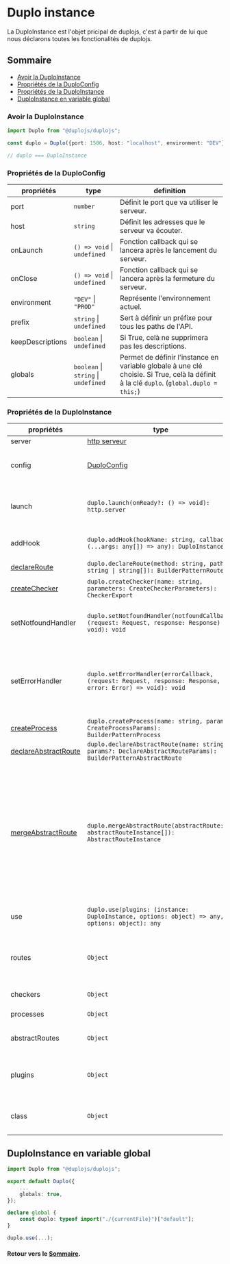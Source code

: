 # Duplo instance
La DuploInstance est l'objet pricipal de duplojs, c'est à partir de lui que nous déclarons toutes les fonctionalités de duplojs.

## Sommaire
- [Avoir la DuploInstance](#avoir-la-duploinstance)
- [Propriétés de la DuploConfig](#propriétés-de-la-duploconfig)
- [Propriétés de la DuploInstance](#propriétés-de-la-duploinstance)
- [DuploInstance en variable global](#propriétés-de-la-duploinstance)

### Avoir la DuploInstance
```ts
import Duplo from "@duplojs/duplojs";

const duplo = Duplo({port: 1506, host: "localhost", environment: "DEV"} /* DuploConfig */);

// duplo === DuploInstance
```

### Propriétés de la DuploConfig
propriétés|type|definition
---|---|---
port|`number`|Définit le port que va utiliser le serveur.
host|`string`|Définit les adresses que le serveur va écouter. 
onLaunch|`() => void` \| `undefined`|Fonction callback qui se lancera après le lancement du serveur.
onClose|`() => void` \| `undefined`|Fonction callback qui se lancera après la fermeture du serveur.
environment|`"DEV"` \| `"PROD"`|Représente l'environnement actuel.
prefix|`string` \| `undefined`|Sert à définir un préfixe pour tous les paths de l'API.
keepDescriptions|`boolean` \| `undefined`|Si True, celà ne supprimera pas les descriptions.
globals|`boolean` \| `string` \| `undefined`| Permet de définir l'instance en variable globale à une clé choisie. Si True, celà la définit à la clé `duplo`. (`global.duplo = this;`)

### Propriétés de la DuploInstance
propriétés|type|definition
---|---|---
server|[http serveur](https://nodejs.org/api/http.html#class-httpserver)|Objet [http serveur](https://nodejs.org/api/http.html#class-httpserver).
config|[DuploConfig](#propriétés-de-la-duploconfig)|Correspont à la [config](#propriétés-de-la-duploconfig) utilisée pour obtenir l'instance.
launch|`duplo.launch(onReady?: () => void): http.server`|Fonction qui sert à lancer le serveur. Le router sera build à l'appel de cette fonction. 
addHook|`duplo.addHook(hookName: string, callback: (...args: any[]) => any): DuploInstance`|Permet d'ajouter des [Hooks](./Hook.md) de manière globale.
[declareRoute](./Route.md#déclarer-une-route)|`duplo.declareRoute(method: string, path: string \| string[]): BuilderPatternRoute`|Permet de déclarer une [route](./Route.md).
[createChecker](./Checker.md#créer-un-checker)|`duplo.createChecker(name: string, parameters: CreateCheckerParameters): CheckerExport`|Permet de créer un [checker](./Checker.md).
setNotfoundHandler|`duplo.setNotfoundHandler(notfoundCallback: (request: Request, response: Response) => void): void`|Permet de définir la fonction qui sera applée en cas de route non trouvée.
setErrorHandler|`duplo.setErrorHandler(errorCallback, (request: Request, response: Response, error: Error) => void): void`|Permet de définir la fonction qui sera applée en cas d'erreur survenue pendant l'execution des opérations d'une route.
[createProcess](./Process.md#créer-un-process)|`duplo.createProcess(name: string, params?: CreateProcessParams): BuilderPatternProcess`|Permet de créer un [process](./Process.md).
[declareAbstractRoute](./AbstractRoute.md#déclarer-une-abstract-route)|`duplo.declareAbstractRoute(name: string, params?: DeclareAbstractRouteParams): BuilderPatternAbstractRoute`|Permet de créer une [abstractRoute](./AbstractRoute.md).
[mergeAbstractRoute](./AbstractRoute.md#merge-des-abstract-route)|`duplo.mergeAbstractRoute(abstractRoute: abstractRouteInstance[]): AbstractRouteInstance`|Permet de merge plusieurs [abstractRoute](./AbstractRoute.md). Cette function existe pour fusionner des abstractRoute venant de différents [plugins](./Plugins.md), donc de favoriser la création d'abstractRoute depuis d'autres abstractRoute quand vous le pouvez.
use|`duplo.use(plugins: (instance: DuploInstance, options: object) => any, options: object): any`|Permet d'implémenter un [plugin](./Plugins.md).
routes|`Object`|Objet contenant toutes les routes de l'application. Il sera vide jusqu'à l'appel du hook `beforeBuildRouter`.
checkers|`Object`|Objet contenant tous les checkers.
processes|`Object`|Objet contenant tous les process.
abstractRoutes|`Object`|Objet contenant toutes les abstractRoutes.
plugins|`Object`|Objet contenant toutes les informations des plugins implémentés.
class|`Object`|Objet regroupant l'ensemble des classes utilisées par l'instance.

## DuploInstance en variable global
```ts
import Duplo from "@duplojs/duplojs";

export default Duplo({
    ...
    globals: true,
});

declare global {
    const duplo: typeof import("./{currentFile}")["default"];
}

duplo.use(...);
```

#### Retour vers le [Sommaire](#sommaire).